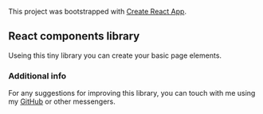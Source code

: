 This project was bootstrapped with [Create React App](https://github.com/facebook/create-react-app).

## React components library

Useing this tiny library you can create your basic page elements.

### Additional info

For any suggestions for improving this library, you can touch with me using my [GitHub](https://github.com/Temu4) or other messengers.
